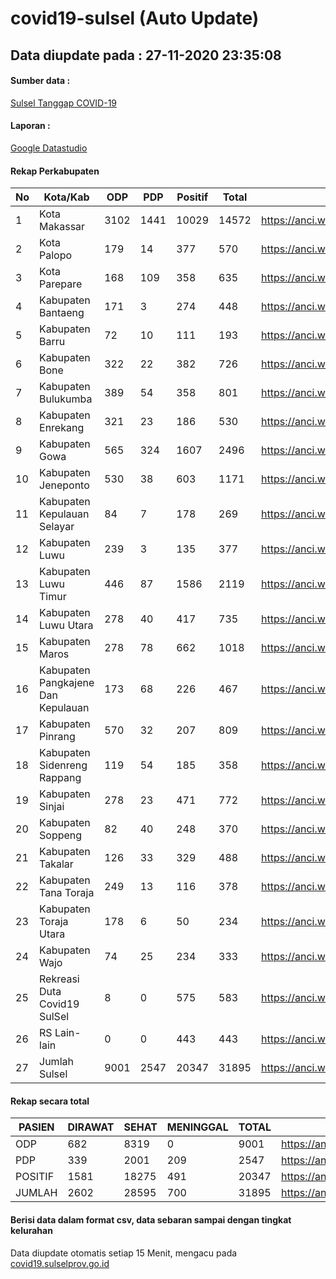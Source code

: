 
# covid19-sulsel (Auto Update)

## Data diupdate pada : 27-11-2020 23:35:08

#### Sumber data :
[Sulsel Tanggap COVID-19](https://covid19.sulselprov.go.id)

#### Laporan :
[Google Datastudio](https://datastudio.google.com/s/jythWGc1j4w)

#### Rekap Perkabupaten 
|No|Kota/Kab|ODP|PDP|Positif|Total|Link|
| --- | --- | --- | --- | --- | --- | --- |
|1|Kota Makassar|3102|1441|10029|14572|https://anci.web.id/cor/kota_makassar|
|2|Kota Palopo|179|14|377|570|https://anci.web.id/cor/kota_palopo|
|3|Kota Parepare|168|109|358|635|https://anci.web.id/cor/kota_parepare|
|4|Kabupaten Bantaeng|171|3|274|448|https://anci.web.id/cor/kabupaten_bantaeng|
|5|Kabupaten Barru|72|10|111|193|https://anci.web.id/cor/kabupaten_barru|
|6|Kabupaten Bone|322|22|382|726|https://anci.web.id/cor/kabupaten_bone|
|7|Kabupaten Bulukumba|389|54|358|801|https://anci.web.id/cor/kabupaten_bulukumba|
|8|Kabupaten Enrekang|321|23|186|530|https://anci.web.id/cor/kabupaten_enrekang|
|9|Kabupaten Gowa|565|324|1607|2496|https://anci.web.id/cor/kabupaten_gowa|
|10|Kabupaten Jeneponto|530|38|603|1171|https://anci.web.id/cor/kabupaten_jeneponto|
|11|Kabupaten Kepulauan Selayar|84|7|178|269|https://anci.web.id/cor/kabupaten_kepulauan_selayar|
|12|Kabupaten Luwu|239|3|135|377|https://anci.web.id/cor/kabupaten_luwu|
|13|Kabupaten Luwu Timur|446|87|1586|2119|https://anci.web.id/cor/kabupaten_luwu_timur|
|14|Kabupaten Luwu Utara|278|40|417|735|https://anci.web.id/cor/kabupaten_luwu_utara|
|15|Kabupaten Maros|278|78|662|1018|https://anci.web.id/cor/kabupaten_maros|
|16|Kabupaten Pangkajene Dan Kepulauan|173|68|226|467|https://anci.web.id/cor/kabupaten_pangkajene_dan_kepulauan|
|17|Kabupaten Pinrang|570|32|207|809|https://anci.web.id/cor/kabupaten_pinrang|
|18|Kabupaten Sidenreng Rappang|119|54|185|358|https://anci.web.id/cor/kabupaten_sidenreng_rappang|
|19|Kabupaten Sinjai|278|23|471|772|https://anci.web.id/cor/kabupaten_sinjai|
|20|Kabupaten Soppeng|82|40|248|370|https://anci.web.id/cor/kabupaten_soppeng|
|21|Kabupaten Takalar|126|33|329|488|https://anci.web.id/cor/kabupaten_takalar|
|22|Kabupaten Tana Toraja|249|13|116|378|https://anci.web.id/cor/kabupaten_tana_toraja|
|23|Kabupaten Toraja Utara|178|6|50|234|https://anci.web.id/cor/kabupaten_toraja_utara|
|24|Kabupaten Wajo|74|25|234|333|https://anci.web.id/cor/kabupaten_wajo|
|25|Rekreasi Duta Covid19 SulSel|8|0|575|583|https://anci.web.id/cor/rekreasi_duta_covid19_sulsel|
|26|RS Lain-lain|0|0|443|443|https://anci.web.id/cor/rs_lain-lain|
|27|Jumlah Sulsel|9001|2547|20347|31895|https://anci.web.id/cor/jumlah_sulsel|

#### Rekap secara total

| PASIEN | DIRAWAT | SEHAT | MENINGGAL | TOTAL | LINK |
| ---- | -------- | ---- | ---- |  ---- | ---- |
| ODP | 682 | 8319 | 0 | 9001 | https://anci.web.id/cor/odp_detail.html |
| PDP | 339 | 2001 | 209 | 2547 | https://anci.web.id/cor/pdp_detail.html |
| POSITIF | 1581 | 18275 | 491 | 20347 | https://anci.web.id/cor/positif_detail.html |
| JUMLAH | 2602 | 28595 | 700 | 31895 | https://anci.web.id/cor/jumlah_sulsel/ |

 
#### Berisi data dalam format csv, data sebaran sampai dengan tingkat kelurahan

Data diupdate otomatis setiap 15 Menit, mengacu pada [covid19.sulselprov.go.id](https://covid19.sulselprov.go.id)


